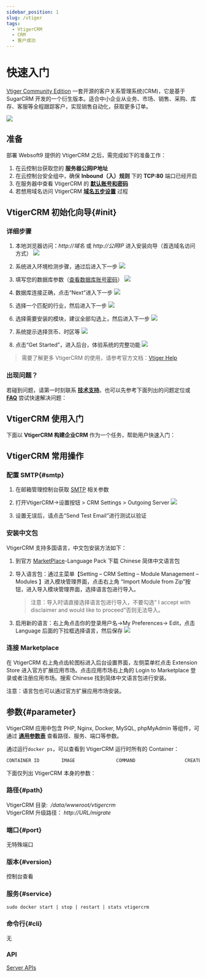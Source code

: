```yaml
---
sidebar_position: 1
slug: /vtiger
tags:
  - VtigerCRM
  - CRM
  - 客户成功
---
```


# 快速入门

[Vtiger Community Edition](https://www.vtiger.com/open-source-crm/) 一套开源的客户关系管理系统(CRM)，它是基于 SugarCRM 开发的一个衍生版本。适合中小企业从业务、市场、销售、采购、库存、客服等全程跟踪客户，实现销售自动化，获取更多订单。  

![](https://libs.websoft9.com/Websoft9/DocsPicture/zh/vtigercrm/vtigercrm-gui-websoft9.png)

## 准备

部署 Websoft9 提供的 VtigerCRM 之后，需完成如下的准备工作：

1. 在云控制台获取您的 **服务器公网IP地址** 
2. 在云控制台安全组中，确保 **Inbound（入）规则** 下的 **TCP:80** 端口已经开启
3. 在服务器中查看 VtigerCRM 的 **[默认账号和密码](./user/credentials)**  
4. 若想用域名访问  VtigerCRM **[域名五步设置](./administrator/domain_step)** 过程


## VtigerCRM 初始化向导{#init}

### 详细步骤

1. 本地浏览器访问：*http://域名* 或 *http://公网IP* 进入安装向导（首选域名访问方式）
   ![](http://libs.websoft9.com/Websoft9/DocsPicture/zh/vtigercrm/vtigercrm-install001-websoft9.png)

2. 系统进入环境检测步骤，通过后进入下一步
   ![](http://libs.websoft9.com/Websoft9/DocsPicture/zh/vtigercrm/vtigercrm-install002-websoft9.png)

3. 填写您的数据库参数（[查看数据库账号密码](./user/credentials)）
   ![](http://libs.websoft9.com/Websoft9/DocsPicture/zh/vtigercrm/vtigercrm-install003-websoft9.png)

4. 数据库连接正确，点击“Next”进入下一步
   ![](http://libs.websoft9.com/Websoft9/DocsPicture/zh/vtigercrm/vtigercrm-install004-websoft9.png)

5. 选择一个匹配的行业，然后进入下一步
   ![](http://libs.websoft9.com/Websoft9/DocsPicture/zh/vtigercrm/vtigercrm-install005-websoft9.png)

6. 选择需要安装的模块，建议全部勾选上，然后进入下一步
   ![](http://libs.websoft9.com/Websoft9/DocsPicture/zh/vtigercrm/vtigercrm-install006-websoft9.png)

7. 系统提示选择货币、时区等
   ![](http://libs.websoft9.com/Websoft9/DocsPicture/zh/vtigercrm/vtigercrm-install007-websoft9.png)

8. 点击“Get Started”，进入后台，体验系统的完整功能
   ![](http://libs.websoft9.com/Websoft9/DocsPicture/zh/vtigercrm/vtigercrm-backend-websoft9.png)


> 需要了解更多 VtigerCRM 的使用，请参考官方文档：[Vtiger Help](https://www.vtiger.com/help/)

### 出现问题？

若碰到问题，请第一时刻联系 **[技术支持](./helpdesk)**。也可以先参考下面列出的问题定位或  **[FAQ](./faq#setup)** 尝试快速解决问题：


## VtigerCRM 使用入门

下面以 **VtigerCRM 构建企业CRM** 作为一个任务，帮助用户快速入门：


## VtigerCRM 常用操作

### 配置 SMTP{#smtp}

1. 在邮箱管理控制台获取 [SMTP](./administrator/smtp) 相关参数
   
2. 打开VtigerCRM->设置按钮 > CRM Settings > Outgoing Server
  ![](http://libs.websoft9.com/Websoft9/DocsPicture/zh/suitecrm/suitecrm-smtp-websoft9.png)

3. 设置无误后，请点击“Send Test Email”进行测试以验证

### 安装中文包

VtigerCRM 支持多国语言，中文包安装方法如下：

1.  到官方 [MarketPlace](https://marketplace.vtiger.com/app/listings)-Language Pack 下载 Chinese 简体中文语言包

2.  导入语言包：通过主菜单【Setting – CRM Setting – Module Management – Modules 】进入模块管理界面，点击右上角 “Import Module from Zip”按钮，进入导入模块管理界面，选择语言包进行导入。

    > 注意：导入时请直接选择语言包进行导入，不要勾选“ I accept with disclaimer and would like to proceed”否则无法导入。

3.  启用新的语言：右上角点击你的登录用户名->My Preferences-> Edit，点击 Language 后面的下拉框选择语言，然后保存
    ![](http://libs.websoft9.com/Websoft9/DocsPicture/zh/vtigercrm/change-language-websoft9.jpg)

### 连接 Marketplace

在 VtigerCRM 右上角点齿轮图标进入后台设置界面，左侧菜单栏点击 Extension Store 进入官方扩展应用市场。点击应用市场右上角的 Login to Marketplace 登录或者注册应用市场。搜索 Chinese 找到简体中文语言包进行安装。

注意：语言包也可以通过官方扩展应用市场安装。

## 参数{#parameter}

VtigerCRM 应用中包含 PHP, Nginx, Docker, MySQL, phpMyAdmin 等组件，可通过 **[通用参数表](./administrator/parameter)** 查看路径、服务、端口等参数。

通过运行`docker ps`，可以查看到 VtigerCRM 运行时所有的 Container：

```bash
CONTAINER ID        IMAGE               COMMAND                  CREATED             STATUS              PORTS                                NAMES
```


下面仅列出 VtigerCRM 本身的参数：

### 路径{#path}

VtigerCRM 目录:  */data/wwwroot/vtigercrm*   
VtigerCRM 升级路径： *http://URL/migrate*

### 端口{#port}

无特殊端口


### 版本{#version}

控制台查看

### 服务{#service}

```shell
sudo docker start | stop | restart | stats vtigercrm
```

### 命令行{#cli}

无

### API

[Server APIs](https://community.vtiger.com/help/vtigercrm/developers/server-apis.html)


